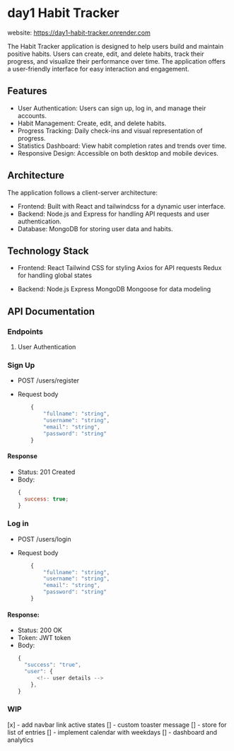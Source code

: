 # day1 Habit Tracker

website: https://day1-habit-tracker.onrender.com

The Habit Tracker application is designed to help users build and maintain positive habits. Users can create, edit, and delete habits, track their progress, and visualize their performance over time. The application offers a user-friendly interface for easy interaction and engagement.

## Features

- User Authentication: Users can sign up, log in, and manage their accounts.
- Habit Management: Create, edit, and delete habits.
- Progress Tracking: Daily check-ins and visual representation of progress.
- Statistics Dashboard: View habit completion rates and trends over time.
- Responsive Design: Accessible on both desktop and mobile devices.

## Architecture

The application follows a client-server architecture:

- Frontend: Built with React and tailwindcss for a dynamic user interface.
- Backend: Node.js and Express for handling API requests and user authentication.
- Database: MongoDB for storing user data and habits.

## Technology Stack

- Frontend:
  React
  Tailwind CSS for styling
  Axios for API requests
  Redux for handling global states

- Backend:
  Node.js
  Express
  MongoDB
  Mongoose for data modeling

## API Documentation

### Endpoints

1. User Authentication

### Sign Up

- POST /users/register
- Request body

  ```js
      {
          "fullname": "string",
          "username": "string",
          "email": "string",
          "password": "string"
      }
  ```

#### Response

- Status: 201 Created
- Body:
  ```js
  {
    success: true;
  }
  ```

### Log in

- POST /users/login
- Request body

  ```js
      {
          "fullname": "string",
          "username": "string",
          "email": "string",
          "password": "string"
      }
  ```

#### Response:

- Status: 200 OK
- Token: JWT token
- Body:
  ```js
  {
    "success": "true",
    "user": {
        <!-- user details -->
      },
  }
  ```

### WIP

[x] - add navbar link active states
[] - custom toaster message
[] - store for list of entries
[] - implement calendar with weekdays
[] - dashboard and analytics
